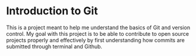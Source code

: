 # Introduction to Git
This is a project meant to help me understand the basics of Git and version control. My goal with this project is to be able to contribute to open source projects properly and effectively by first understanding how commits are submitted through terminal and Github.
